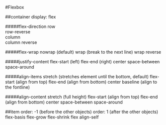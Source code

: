 #Flexbox

##container
    display: flex

#####flex-direction
	row  
	row-reverse  
	column  
	column reverse 

#####flex-wrap
	nowrap (default)
	wrap (break to the next line)
	wrap reverse

#####justify-content
	flex-start (left)
	flex-end (right)
	center
	space-between
	space-around

#####align-items
	stretch (stretches element until the bottom, default)
	flex-start (align from top)
	flex-end (align from bottom)
	center
	baseline (align to the fontline)

#####align-content
	stretch (full height)
    flex-start (align from top)
	flex-end (align from bottom)
	center
	space-between
	space-around

##item
    order: -1 (before the other objects)
	order: 1 (after the other objects)
    flex-basis
    flex-grow
    flex-shrink
    flex
    align-self